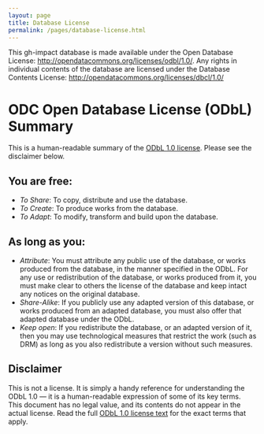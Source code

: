 ```yaml
---
layout: page
title: Database License
permalink: /pages/database-license.html
---
```


This gh-impact database is made available under the Open Database License: http://opendatacommons.org/licenses/odbl/1.0/. Any rights in individual contents of the database are licensed under the Database Contents License: http://opendatacommons.org/licenses/dbcl/1.0/

# ODC Open Database License (ODbL) Summary

This is a human-readable summary of the [ODbL 1.0 license](http://www.opendatacommons.org/licenses/odbl/1.0/). Please see the disclaimer below.

## You are free:

- *To Share*: To copy, distribute and use the database.
- *To Create*: To produce works from the database.
- *To Adapt*: To modify, transform and build upon the database.

## As long as you:

- *Attribute*: You must attribute any public use of the database, or works produced from the database, in the manner specified in the ODbL. For any use or redistribution of the database, or works produced from it, you must make clear to others the license of the database and keep intact any notices on the original database.
- *Share-Alike*: If you publicly use any adapted version of this database, or works produced from an adapted database, you must also offer that adapted database under the ODbL.
- *Keep open*: If you redistribute the database, or an adapted version of it, then you may use technological measures that restrict the work (such as DRM) as long as you also redistribute a version without such measures.

## Disclaimer

This is not a license. It is simply a handy reference for understanding the ODbL 1.0 — it is a human-readable expression of some of its key terms. This document has no legal value, and its contents do not appear in the actual license. Read the full [ODbL 1.0 license text](http://www.opendatacommons.org/licenses/odbl/1.0/) for the exact terms that apply.
